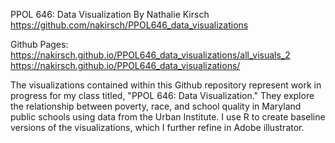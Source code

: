 PPOL 646: Data Visualization
By Nathalie Kirsch
https://github.com/nakirsch/PPOL646_data_visualizations

Github Pages:
https://nakirsch.github.io/PPOL646_data_visualizations/all_visuals_2
https://nakirsch.github.io/PPOL646_data_visualizations/

The visualizations contained within this Github repository represent work in progress for my class titled, "PPOL 646: Data Visualization." They explore the relationship between poverty, race, and school quality in Maryland public schools using data from the Urban Institute. I use R to create baseline versions of the visualizations, which I further refine in Adobe illustrator.

